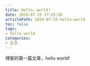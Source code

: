 ```yaml
---
title: Hello，world！
date: 2019-07-15 17:25:30
articlePath: 2019-07-15-hello-world
toc: false
tags: 
- hello world
categories:
- 生活  
---
```


博客的第一篇文章，hello world!






